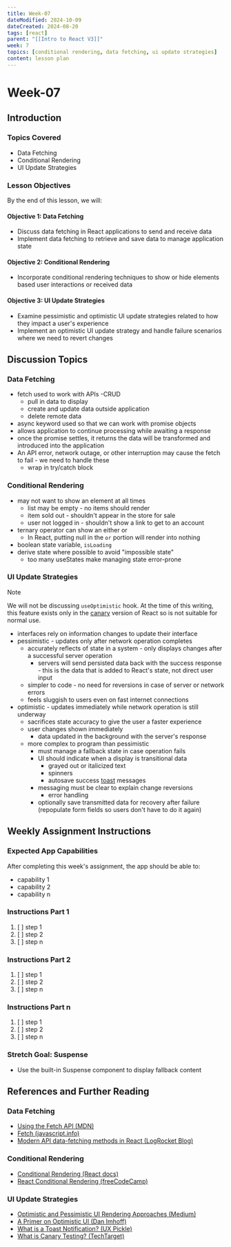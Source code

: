 ```yaml
---
title: Week-07
dateModified: 2024-10-09
dateCreated: 2024-08-20
tags: [react]
parent: "[[Intro to React V3]]"
week: 7
topics: [conditional rendering, data fetching, ui update strategies]
content: lesson plan
---
```


# Week-07

## Introduction

### Topics Covered

- Data Fetching
- Conditional Rendering
- UI Update Strategies

### Lesson Objectives

By the end of this lesson, we will:

#### Objective 1: Data Fetching

- Discuss data fetching in React applications to send and receive data
- Implement data fetching to retrieve and save data to manage application state

#### Objective 2: Conditional Rendering

- Incorporate conditional rendering techniques to show or hide elements based user interactions or received data

#### Objective 3: UI Update Strategies

- Examine pessimistic and optimistic UI update strategies related to how they impact a user's experience
- Implement an optimistic UI update strategy and handle failure scenarios where we need to revert changes

## Discussion Topics

### Data Fetching

- fetch used to work with APIs -CRUD
	- pull in data to display
	- create and update data outside application
	- delete remote data
- async keyword used so that we can work with promise objects
- allows application to continue processing while awaiting a response
- once the promise settles, it returns the data will be transformed and introduced into the application
- An API error, network outage, or other interruption may cause the fetch to fail - we need to handle these
	- wrap in try/catch block

### Conditional Rendering

- may not want to show an element at all times
	- list may be empty - no items should render
	- item sold out - shouldn't appear in the store for sale
	- user not logged in - shouldn't show a link to get to an account
- ternary operator can show an either or
	- In React, putting null in the `or` portion will render into nothing
- boolean state variable, `isLoading`
- derive state where possible to avoid "impossible state"
	- too many useStates make managing state error-prone

### UI Update Strategies

> [!note]
> We will not be discussing `useOptimistic` hook. At the time of this writing, this feature exists only in the [canary](https://www.techtarget.com/whatis/definition/canary-canary-testing) version of React so is not suitable for normal use.

- interfaces rely on information changes to update their interface
- pessimistic - updates only after network operation completes
	- accurately reflects of state in a system - only displays changes after a successful server operation
		- servers will send persisted data back with the success response - this is the data that is added to React's state, not direct user input
	- simpler to code - no need for reversions in case of server or network errors
	- feels sluggish to users even on fast internet connections
- optimistic - updates immediately while network operation is still underway
	- sacrifices state accuracy to give the user a faster experience
	- user changes shown immediately
		- data updated in the background with the server's response
	- more complex to program than pessimistic
		- must manage a fallback state in case operation fails
		- UI should indicate when a display is transitional data
			- grayed out or italicized text
			- spinners
			- autosave success [toast](https://uxpickle.com/what-is-a-toast-notification/) messages
		- messaging must be clear to explain change reversions
			- error handling
		- optionally save transmitted data for recovery after failure (repopulate form fields so users don't have to do it again)

## Weekly Assignment Instructions

### Expected App Capabilities

After completing this week's assignment, the app should be able to:

- capability 1
- capability 2
- capability n

### Instructions Part 1

 1. [ ] step 1
 2. [ ] step 2
 3. [ ] step n

### Instructions Part 2

 1. [ ] step 1
 2. [ ] step 2
 3. [ ] step n

### Instructions Part n

 1. [ ] step 1
 2. [ ] step 2
 3. [ ] step n

### Stretch Goal: Suspense

- Use the built-in Suspense component to display fallback content

## References and Further Reading

### Data Fetching

- [Using the Fetch API (MDN)](https://developer.mozilla.org/en-US/docs/Web/API/Fetch_API/Using_Fetch)
- [Fetch (javascript.info)](https://javascript.info/fetch)
- [Modern API data-fetching methods in React (LogRocket Blog)](https://blog.logrocket.com/modern-api-data-fetching-methods-react/)

### Conditional Rendering

- [Conditional Rendering (React docs)](https://react.dev/learn/conditional-rendering)
- [React Conditional Rendering (freeCodeCamp)](https://www.freecodecamp.org/news/react-conditional-rendering/)

### UI Update Strategies

- [Optimistic and Pessimistic UI Rendering Approaches (Medium)](https://medium.com/@whosale/optimistic-and-pessimistic-ui-rendering-approaches-bc49d1298cc0)
- [A Primer on Optimistic UI (Dan Imhoff)](https://imhoff.blog/posts/optimistic-ui-primer)
- [What is a Toast Notification? (UX Pickle)](https://uxpickle.com/what-is-a-toast-notification/)
- [What is Canary Testing? (TechTarget)](https://www.techtarget.com/whatis/definition/canary-canary-testing)
